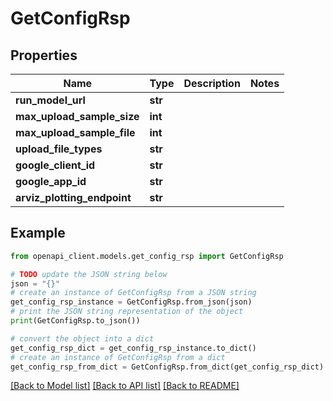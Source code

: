 # GetConfigRsp


## Properties

Name | Type | Description | Notes
------------ | ------------- | ------------- | -------------
**run_model_url** | **str** |  | 
**max_upload_sample_size** | **int** |  | 
**max_upload_sample_file** | **int** |  | 
**upload_file_types** | **str** |  | 
**google_client_id** | **str** |  | 
**google_app_id** | **str** |  | 
**arviz_plotting_endpoint** | **str** |  | 

## Example

```python
from openapi_client.models.get_config_rsp import GetConfigRsp

# TODO update the JSON string below
json = "{}"
# create an instance of GetConfigRsp from a JSON string
get_config_rsp_instance = GetConfigRsp.from_json(json)
# print the JSON string representation of the object
print(GetConfigRsp.to_json())

# convert the object into a dict
get_config_rsp_dict = get_config_rsp_instance.to_dict()
# create an instance of GetConfigRsp from a dict
get_config_rsp_from_dict = GetConfigRsp.from_dict(get_config_rsp_dict)
```
[[Back to Model list]](../README.md#documentation-for-models) [[Back to API list]](../README.md#documentation-for-api-endpoints) [[Back to README]](../README.md)


